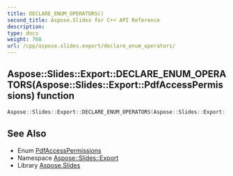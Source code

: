 ```yaml
---
title: DECLARE_ENUM_OPERATORS()
second_title: Aspose.Slides for C++ API Reference
description: 
type: docs
weight: 768
url: /cpp/aspose.slides.export/declare_enum_operators/
---
```

## Aspose::Slides::Export::DECLARE_ENUM_OPERATORS(Aspose::Slides::Export::PdfAccessPermissions) function




```cpp
Aspose::Slides::Export::DECLARE_ENUM_OPERATORS(Aspose::Slides::Export::PdfAccessPermissions)
```

## See Also

* Enum [PdfAccessPermissions](./pdfaccesspermissions/)
* Namespace [Aspose::Slides::Export](./)
* Library [Aspose.Slides](../)